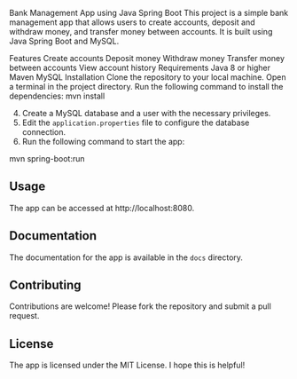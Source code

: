 

Bank Management App using Java Spring Boot
This project is a simple bank management app that allows users to create accounts, deposit and withdraw money, and transfer money between accounts. It is built using Java Spring Boot and MySQL.

Features
Create accounts
Deposit money
Withdraw money
Transfer money between accounts
View account history
Requirements
Java 8 or higher
Maven
MySQL
Installation
Clone the repository to your local machine.
Open a terminal in the project directory.
Run the following command to install the dependencies:
mvn install


4. Create a MySQL database and a user with the necessary privileges.
5. Edit the `application.properties` file to configure the database connection.
6. Run the following command to start the app:

mvn spring-boot:run


## Usage

The app can be accessed at http://localhost:8080.

## Documentation

The documentation for the app is available in the `docs` directory.

## Contributing

Contributions are welcome! Please fork the repository and submit a pull request.

## License

The app is licensed under the MIT License.
I hope this is helpful!
